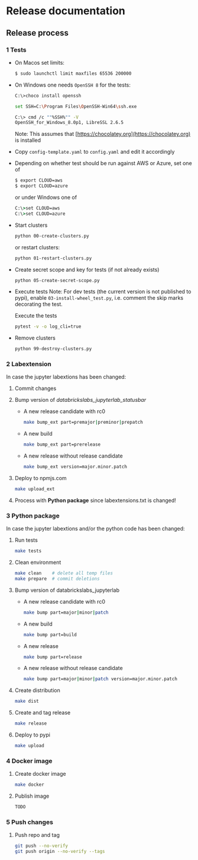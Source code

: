 # Release documentation

## Release process

### 1 Tests

- On Macos set limits:

  ```bash
  $ sudo launchctl limit maxfiles 65536 200000
  ```
- On Windows one needs `OpenSSH 8` for the tests:

  ```bash
  C:\>choco install openssh

  set SSH=C:\Program Files\OpenSSH-Win64\ssh.exe
  
  C:\> cmd /c ""%SSH%"" -V
  OpenSSH_for_Windows_8.0p1, LibreSSL 2.6.5
  ``` 

  Note: This assumes that [https://chocolatey.org](https://chocolatey.org) is installed

- Copy `config-template.yaml` to `config.yaml` and edit it accordingly

- Depending on whether test should be run against AWS or Azure, set one of

  ```bash
  $ export CLOUD=aws
  $ export CLOUD=azure
  ```

  or under Windows one of

  ```cmd
  C:\>set CLOUD=aws
  C:\>set CLOUD=azure
  ```


- Start clusters

  ```bash
  python 00-create-clusters.py
  ```

  or restart clusters:

  ```bash
  python 01-restart-clusters.py
  ```

- Create secret scope and key for tests (if not already exists)

  ```bash
  python 05-create-secret-scope.py
  ```

- Execute tests
  Note: For dev tests (the current version is not published to pypi), enable `03-install-wheel_test.py`, i.e. comment the skip marks decorating the test.
  
  Execute the tests

  ```bash
  pytest -v -o log_cli=true
  ```

- Remove clusters

  ```bash
  python 99-destroy-clusters.py
  ```

### 2 Labextension

In case the jupyter labextions has been changed:

1. Commit changes

2. Bump version of *databrickslabs_jupyterlab_statusbar*

    - A new release candidate with rc0

      ```bash
      make bump_ext part=premajor|preminor|prepatch
      ```

    - A new build

      ```bash
      make bump_ext part=prerelease
      ```

    - A new release without release candidate

      ```bash
      make bump_ext version=major.minor.patch
      ```

3. Deploy to npmjs.com

    ```bash
    make upload_ext
    ```

4. Process with **Python package** since labextensions.txt is changed!

### 3 Python package

In case the jupyter labextions and/or the python code has been changed:

1. Run tests

    ```bash
    make tests
    ```

2. Clean environment

    ```bash
    make clean    # delete all temp files
    make prepare  # commit deletions
    ```

3. Bump version of databrickslabs_jupyterlab

    - A new release candidate with rc0

      ```bash
      make bump part=major|minor|patch
      ```

    - A new build

      ```bash
      make bump part=build
      ```

    - A new release

      ```bash
      make bump part=release
      ```

    - A new release without release candidate

      ```bash
      make bump part=major|minor|patch version=major.minor.patch
      ```

4. Create distribution

    ```bash
    make dist
    ```

5. Create and tag release

    ```bash
    make release
    ```

6. Deploy to pypi

    ```bash
    make upload
    ```

### 4 Docker image

1. Create docker image

    ```bash
    make docker
    ```

2. Publish image

    ```bash
    TODO
    ```

### 5 Push changes

1. Push repo and tag

    ```bash
    git push --no-verify
    git push origin --no-verify --tags
    ```

